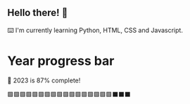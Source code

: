 ## Hello there! 👋

⌨️ I'm currently learning Python, HTML, CSS and Javascript.

# Year progress bar

📅 2023 is 87% complete!

🟩🟩🟩🟩🟩🟩🟩🟩🟩🟩🟩🟩🟩🟩🟩🟩🟩⬛⬛⬛
